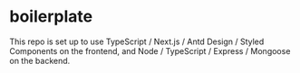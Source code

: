 # boilerplate

This repo is set up to use TypeScript / Next.js / Antd Design / Styled Components on the frontend, and Node / TypeScript / Express / Mongoose on the backend.
